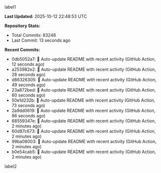 
label1 
<!-- ACTIVITY_START -->
**Last Updated:** 2025-10-12 22:48:53 UTC

**Repository Stats:**
- Total Commits: 83248
- Last Commit: 13 seconds ago

**Recent Commits:**
- 0db5052a7: 🤖 Auto-update README with recent activity (GitHub Action, 12 seconds ago)
- a253982e2: 🤖 Auto-update README with recent activity (GitHub Action, 28 seconds ago)
- d86326305: 🤖 Auto-update README with recent activity (GitHub Action, 49 seconds ago)
- 23a872bed: 🤖 Auto-update README with recent activity (GitHub Action, 60 seconds ago)
- 50e1d232b: 🤖 Auto-update README with recent activity (GitHub Action, 73 seconds ago)
- 2a9dd0619: 🤖 Auto-update README with recent activity (GitHub Action, 86 seconds ago)
- 68559347e: 🤖 Auto-update README with recent activity (GitHub Action, 2 minutes ago)
- 60d87c673: 🤖 Auto-update README with recent activity (GitHub Action, 2 minutes ago)
- 99ba08003: 🤖 Auto-update README with recent activity (GitHub Action, 2 minutes ago)
- b0e54cab5: 🤖 Auto-update README with recent activity (GitHub Action, 2 minutes ago)
<!-- ACTIVITY_END -->

label2
